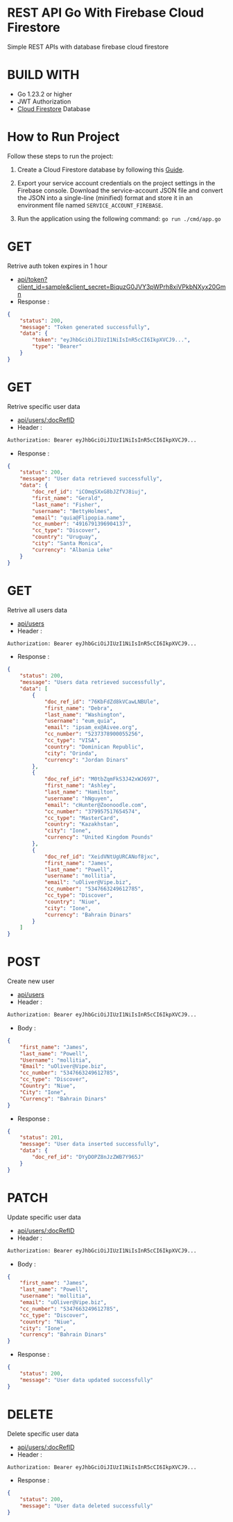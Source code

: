 # REST API Go With Firebase Cloud Firestore
Simple REST APIs with database firebase cloud firestore
# BUILD WITH
- Go 1.23.2 or higher
- JWT Authorization
- [Cloud Firestore](https://firebase.google.com/docs/firestore/quickstart) Database

# How to Run Project

Follow these steps to run the project:

1. Create a Cloud Firestore database by following this [Guide](https://firebase.google.com/docs/firestore/quickstart).

2. Export your service account credentials on the project settings in the Firebase console. Download the service-account JSON file and convert the JSON into a single-line (minified) format and store it in an environment file named `SERVICE_ACCOUNT_FIREBASE`.

3. Run the application using the following command: `go run ./cmd/app.go`

# GET
Retrive auth token expires in 1 hour
- [api/token?client_id=sample&client_secret=BiquzG0JVY3pWPrh8xiVPkbNXyx20Gmn](localhost:8080/api/token?client_id=sample&client_secret=BiquzG0JVY3pWPrh8xiVPkbNXyx20Gmn)
- Response :

```json 
{
    "status": 200,
    "message": "Token generated successfully",
    "data": {
        "token": "eyJhbGciOiJIUzI1NiIsInR5cCI6IkpXVCJ9...",
        "type": "Bearer"
    }
}
```

# GET
Retrive specific user data
- [api/users/:docRefID](localhost:8080/api/users/:docRefID)
- Header :
```sh
Authorization: Bearer eyJhbGciOiJIUzI1NiIsInR5cCI6IkpXVCJ9...
```
- Response :

```json 
{
    "status": 200,
    "message": "User data retrieved successfully",
    "data": {
        "doc_ref_id": "iCOmqSXxG8bJZfVJ8iuj",
        "first_name": "Gerald",
        "last_name": "Fisher",
        "username": "BettyHolmes",
        "email": "quia@Flipopia.name",
        "cc_number": "4916791396904137",
        "cc_type": "Discover",
        "country": "Uruguay",
        "city": "Santa Monica",
        "currency": "Albania Leke"
    }
}
```

# GET
Retrive all users data
- [api/users](localhost:8080/api/users)
- Header :
```sh
Authorization: Bearer eyJhbGciOiJIUzI1NiIsInR5cCI6IkpXVCJ9...
```
- Response :

```json 
{
    "status": 200,
    "message": "Users data retrieved successfully",
    "data": [
        {
            "doc_ref_id": "76KbFdZd8kVCawLNBUle",
            "first_name": "Debra",
            "last_name": "Washington",
            "username": "eum_quia",
            "email": "ipsam_ex@Aivee.org",
            "cc_number": "5237378900055256",
            "cc_type": "VISA",
            "country": "Dominican Republic",
            "city": "Orinda",
            "currency": "Jordan Dinars"
        },
        {
            "doc_ref_id": "M0tbZqmFkS3J42xWJ697",
            "first_name": "Ashley",
            "last_name": "Hamilton",
            "username": "hNguyen",
            "email": "cHunter@Zoonoodle.com",
            "cc_number": "379957517654574",
            "cc_type": "MasterCard",
            "country": "Kazakhstan",
            "city": "Ione",
            "currency": "United Kingdom Pounds"
        },
        {
            "doc_ref_id": "XeidVNtUgURCANof8jxc",
            "first_name": "James",
            "last_name": "Powell",
            "username": "mollitia",
            "email": "uOliver@Vipe.biz",
            "cc_number": "5347663249612785",
            "cc_type": "Discover",
            "country": "Niue",
            "city": "Ione",
            "currency": "Bahrain Dinars"
        }
    ]
}
```

# POST
Create new user
- [api/users](localhost:8080/api/users)
- Header :
```sh
Authorization: Bearer eyJhbGciOiJIUzI1NiIsInR5cCI6IkpXVCJ9...
```
- Body :

```json 
{
    "first_name": "James",
    "last_name": "Powell",
    "Username": "mollitia",
    "Email": "uOliver@Vipe.biz",
    "cc_number": "5347663249612785",
    "cc_type": "Discover",
    "Country": "Niue",
    "City": "Ione",
    "Currency": "Bahrain Dinars"
}
```

- Response :

```json 
{
    "status": 201,
    "message": "User data inserted successfully",
    "data": {
        "doc_ref_id": "DYyDOPZ8nJzZWB7Y965J"
    }
}
```

# PATCH
Update specific user data
- [api/users/:docRefID](localhost:8080/api/users/:docRefID)
- Header :
```sh
Authorization: Bearer eyJhbGciOiJIUzI1NiIsInR5cCI6IkpXVCJ9...
```
- Body :

```json 
{
    "first_name": "James",
    "last_name": "Powell",
    "username": "mollitia",
    "email": "uOliver@Vipe.biz",
    "cc_number": "5347663249612785",
    "cc_type": "Discover",
    "country": "Niue",
    "city": "Ione",
    "currency": "Bahrain Dinars"
}
```

- Response :

```json 
{
    "status": 200,
    "message": "User data updated successfully"
}
```


# DELETE
Delete specific user data
- [api/users/:docRefID](localhost:8080/api/users/:docRefID)
- Header :
```sh
Authorization: Bearer eyJhbGciOiJIUzI1NiIsInR5cCI6IkpXVCJ9...
```
- Response :

```json 
{
    "status": 200,
    "message": "User data deleted successfully"
}
```
